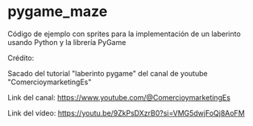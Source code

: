 # pygame_maze
Código de ejemplo con sprites para la implementación de un laberinto usando Python y la librería PyGame

Crédito:

Sacado del tutorial "laberinto pygame" del canal de youtube "ComercioymarketingEs"

Link del canal: https://www.youtube.com/@ComercioymarketingEs

Link del vídeo: https://youtu.be/9ZkPsDXzrB0?si=VMG5dwjFoQj8AoFM
